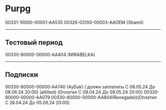 # Purpg
00331-10000-00001-AA535
00326-03100-00003-AAOEM {Shamil}

-------
Тестовый период 
-------
00330-80000-00000-AA404 (MIRABELKA)


-------
Подписки
-------
00330-80000-00000-AA740 (4yDuk) ( должн заплатиты C 08.05.24 До 08.06.24  20:00) 
 (altilted) (Оплатил C 09.04.24 До 09.05.24  20:00) 
00330-80000-00000-AA079
00330-80000-00000-AA804(Renegade)((Оплатил C 26.04.24 До 05.06.24  20:00)


